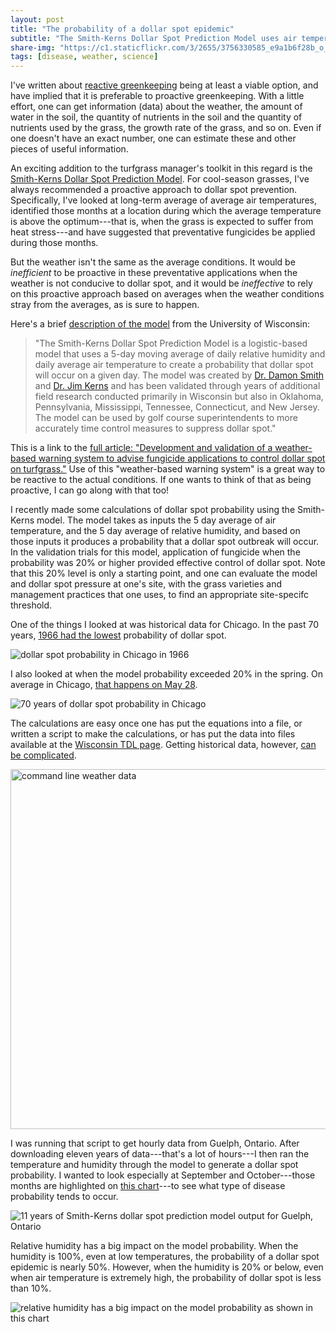 ```yaml
---
layout: post
title: "The probability of a dollar spot epidemic"
subtitle: "The Smith-Kerns Dollar Spot Prediction Model uses air temperature and relative humidity to give a probability that dollar spot disease will occur on turfgrass. Here's how it works."
share-img: "https://c1.staticflickr.com/3/2655/3756330585_e9a1b6f28b_o_d.jpg"
tags: [disease, weather, science]
---
```


I've written about [reactive greenkeeping](https://www.asianturfgrass.com/2018-04-01-is-reactive-better-than-proactive/) being at least a viable option, and have implied that it is preferable to proactive greenkeeping. With a little effort, one can get information (data) about the weather, the amount of water in the soil, the quantity of nutrients in the soil and the quantity of nutrients used by the grass, the growth rate of the grass, and so on. Even if one doesn't have an exact number, one can estimate these and other pieces of useful information.

An exciting addition to the turfgrass manager's toolkit in this regard is the [Smith-Kerns Dollar Spot Prediction Model](https://tdl.wisc.edu/dollar-spot-model/). For cool-season grasses, I've always recommended a proactive approach to dollar spot prevention. Specifically, I've looked at long-term average of average air temperatures, identified those months at a location during which the average temperature is above the optimum---that is, when the grass is expected to suffer from heat stress---and have suggested that preventative fungicides be applied during those months. 

But the weather isn't the same as the average conditions. It would be *inefficient* to be proactive in these preventative applications when the weather is not conducive to dollar spot, and it would be *ineffective* to rely on this proactive approach based on averages when the weather conditions stray from the averages, as is sure to happen.

Here's a brief [description of the model](https://tdl.wisc.edu/dollar-spot-model/) from the University of Wisconsin:

> "The Smith-Kerns Dollar Spot Prediction Model is a logistic-based model that uses a 5-day moving average of daily relative humidity and daily average air temperature to create a probability that dollar spot will occur on a given day. The model was created by [Dr. Damon Smith](http://www.plantpath.wisc.edu/users/dsmith99) and [Dr. Jim Kerns](https://plantpath.cals.ncsu.edu/people/faculty/jim-kerns/) and has been validated through years of additional field research conducted primarily in Wisconsin but also in Oklahoma, Pennsylvania, Mississippi, Tennessee, Connecticut, and New Jersey. The model can be used by golf course superintendents to more accurately time control measures to suppress dollar spot."

This is a link to the [full article: "Development and validation of a weather-based warning system to advise fungicide applications to control dollar spot on turfgrass."](http://journals.plos.org/plosone/article?id=10.1371/journal.pone.0194216) Use of this "weather-based warning system" is a great way to be reactive to the actual conditions. If one wants to think of that as being proactive, I can go along with that too!

I recently made some calculations of dollar spot probability using the Smith-Kerns model. The model takes as inputs the 5 day average of air temperature, and the 5 day average of relative humidity, and based on those inputs it produces a probability that a dollar spot outbreak will occur. In the validation trials for this model, application of fungicide when the probability was 20% or higher provided effective control of dollar spot. Note that this 20% level is only a starting point, and one can evaluate the model and dollar spot pressure at one's site, with the grass varieties and management practices that one uses, to find an appropriate site-specifc threshold.

One of the things I looked at was historical data for Chicago. In the past 70 years, [1966 had the lowest](https://c2.staticflickr.com/2/1742/40645369410_096ece6315_b_d.jpg) probability of dollar spot.

![dollar spot probability in Chicago in 1966](https://c2.staticflickr.com/2/1742/40645369410_096ece6315_b_d.jpg)

I also looked at when the model probability exceeded 20% in the spring. On average in Chicago, [that happens on May 28](https://c2.staticflickr.com/2/1737/40645367990_8d60600216_h_d.jpg).

![70 years of dollar spot probability in Chicago](https://c2.staticflickr.com/2/1737/40645367990_8d60600216_h_d.jpg)

The calculations are easy once one has put the equations into a file, or written a script to make the calculations, or has put the data into files available at the [Wisconsin TDL page](https://tdl.wisc.edu/dollar-spot-model/). Getting historical data, however, [can be complicated](https://flic.kr/p/J2ud48).

<a data-flickr-embed="true"  href="https://www.flickr.com/photos/asianturfgrass/27583804437/in/dateposted-public/" title="command line weather data"><img src="https://farm2.staticflickr.com/1731/27583804437_37cf256061_b.jpg" width="1024" height="576" alt="command line weather data"></a><script async src="//embedr.flickr.com/assets/client-code.js" charset="utf-8"></script>

I was running that script to get hourly data from Guelph, Ontario. After downloading eleven years of data---that's a lot of hours---I then ran the temperature and humidity through the model to generate a dollar spot probability. I wanted to look especially at September and October---those months are highlighted on [this chart](https://www.flickr.com/photos/asianturfgrass/42403786232/sizes/h/)---to see what type of disease probability tends to occur. 

![11 years of Smith-Kerns dollar spot prediction model output for Guelph, Ontario](https://c2.staticflickr.com/2/1736/42403786232_687a30aa81_h_d.jpg)

Relative humidity has a big impact on the model probability. When the humidity is 100%, even at low temperatures, the probability of a dollar spot epidemic is nearly 50%. However, when the humidity is 20% or below, even when air temperature is extremely high, the probability of dollar spot is less than 10%.

![relative humidity has a big impact on the model probability as shown in this chart](https://c2.staticflickr.com/2/1727/40645377050_964dc0cf2c_b_d.jpg)











